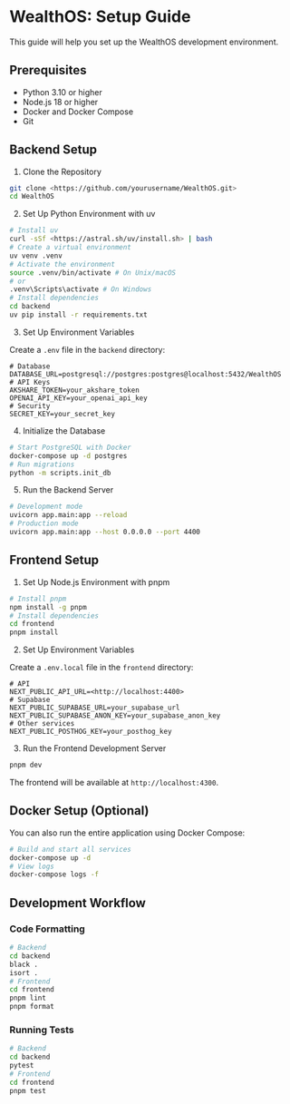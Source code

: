 # WealthOS: Setup Guide

This guide will help you set up the WealthOS development environment.

## Prerequisites

- Python 3.10 or higher
- Node.js 18 or higher
- Docker and Docker Compose
- Git

## Backend Setup

1. Clone the Repository

```bash
git clone <https://github.com/yourusername/WealthOS.git>
cd WealthOS
```

2. Set Up Python Environment with uv

```bash
# Install uv
curl -sSf <https://astral.sh/uv/install.sh> | bash
# Create a virtual environment
uv venv .venv
# Activate the environment
source .venv/bin/activate # On Unix/macOS
# or
.venv\Scripts\activate # On Windows
# Install dependencies
cd backend
uv pip install -r requirements.txt
```

3. Set Up Environment Variables

Create a `.env` file in the `backend` directory:

```env
# Database
DATABASE_URL=postgresql://postgres:postgres@localhost:5432/WealthOS
# API Keys
AKSHARE_TOKEN=your_akshare_token
OPENAI_API_KEY=your_openai_api_key
# Security
SECRET_KEY=your_secret_key
```

4. Initialize the Database

```bash
# Start PostgreSQL with Docker
docker-compose up -d postgres
# Run migrations
python -m scripts.init_db
```

5. Run the Backend Server

```bash
# Development mode
uvicorn app.main:app --reload
# Production mode
uvicorn app.main:app --host 0.0.0.0 --port 4400
```

## Frontend Setup

1. Set Up Node.js Environment with pnpm

```bash
# Install pnpm
npm install -g pnpm
# Install dependencies
cd frontend
pnpm install
```

2. Set Up Environment Variables

Create a `.env.local` file in the `frontend` directory:

```env
# API
NEXT_PUBLIC_API_URL=<http://localhost:4400>
# Supabase
NEXT_PUBLIC_SUPABASE_URL=your_supabase_url
NEXT_PUBLIC_SUPABASE_ANON_KEY=your_supabase_anon_key
# Other services
NEXT_PUBLIC_POSTHOG_KEY=your_posthog_key
```

3. Run the Frontend Development Server

```bash
pnpm dev
```

The frontend will be available at `http://localhost:4300`.

## Docker Setup (Optional)

You can also run the entire application using Docker Compose:

```bash
# Build and start all services
docker-compose up -d
# View logs
docker-compose logs -f
```

## Development Workflow

### Code Formatting

```bash
# Backend
cd backend
black .
isort .
# Frontend
cd frontend
pnpm lint
pnpm format
```

### Running Tests

```bash
# Backend
cd backend
pytest
# Frontend
cd frontend
pnpm test
```
